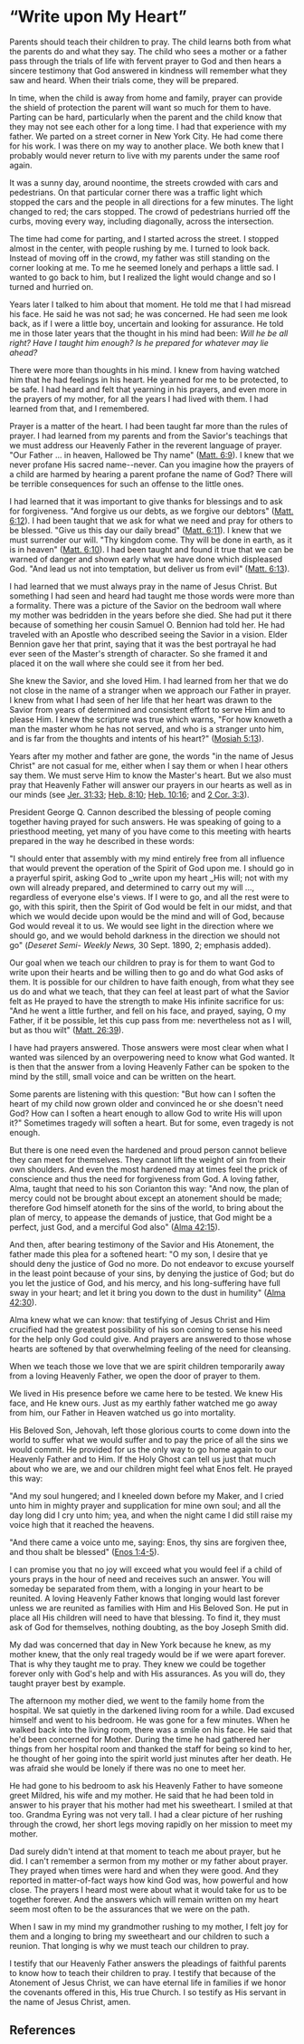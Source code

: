# “Write upon My Heart”

Parents should teach their children to pray. The child learns both from what
the parents do and what they say. The child who sees a mother or a father pass
through the trials of life with fervent prayer to God and then hears a sincere
testimony that God answered in kindness will remember what they saw and heard.
When their trials come, they will be prepared.

In time, when the child is away from home and family, prayer can provide the
shield of protection the parent will want so much for them to have. Parting
can be hard, particularly when the parent and the child know that they may not
see each other for a long time. I had that experience with my father. We
parted on a street corner in New York City. He had come there for his work. I
was there on my way to another place. We both knew that I probably would never
return to live with my parents under the same roof again.

It was a sunny day, around noontime, the streets crowded with cars and
pedestrians. On that particular corner there was a traffic light which stopped
the cars and the people in all directions for a few minutes. The light changed
to red; the cars stopped. The crowd of pedestrians hurried off the curbs,
moving every way, including diagonally, across the intersection.

The time had come for parting, and I started across the street. I stopped
almost in the center, with people rushing by me. I turned to look back.
Instead of moving off in the crowd, my father was still standing on the corner
looking at me. To me he seemed lonely and perhaps a little sad. I wanted to go
back to him, but I realized the light would change and so I turned and hurried
on.

Years later I talked to him about that moment. He told me that I had misread
his face. He said he was not sad; he was concerned. He had seen me look back,
as if I were a little boy, uncertain and looking for assurance. He told me in
those later years that the thought in his mind had been: _Will he be all
right? Have I taught him enough? Is he prepared for whatever may lie ahead?_

There were more than thoughts in his mind. I knew from having watched him that
he had feelings in his heart. He yearned for me to be protected, to be safe. I
had heard and felt that yearning in his prayers, and even more in the prayers
of my mother, for all the years I had lived with them. I had learned from
that, and I remembered.

Prayer is a matter of the heart. I had been taught far more than the rules of
prayer. I had learned from my parents and from the Savior's teachings that we
must address our Heavenly Father in the reverent language of prayer. "Our
Father ... in heaven, Hallowed be Thy name" ([Matt.
6:9](/scriptures/nt/matt/6.9?lang=eng#8)). I knew that we never profane His
sacred name--never. Can you imagine how the prayers of a child are harmed by
hearing a parent profane the name of God? There will be terrible consequences
for such an offense to the little ones.

I had learned that it was important to give thanks for blessings and to ask
for forgiveness. "And forgive us our debts, as we forgive our debtors" ([Matt.
6:12](/scriptures/nt/matt/6.12?lang=eng#11)). I had been taught that we ask
for what we need and pray for others to be blessed. "Give us this day our
daily bread" ([Matt. 6:11](/scriptures/nt/matt/6.11?lang=eng#10)). I knew that
we must surrender our will. "Thy kingdom come. Thy will be done in earth, as
it is in heaven" ([Matt. 6:10](/scriptures/nt/matt/6.10?lang=eng#9)). I had
been taught and found it true that we can be warned of danger and shown early
what we have done which displeased God. "And lead us not into temptation, but
deliver us from evil" ([Matt. 6:13](/scriptures/nt/matt/6.13?lang=eng#12)).

I had learned that we must always pray in the name of Jesus Christ. But
something I had seen and heard had taught me those words were more than a
formality. There was a picture of the Savior on the bedroom wall where my
mother was bedridden in the years before she died. She had put it there
because of something her cousin Samuel O. Bennion had told her. He had
traveled with an Apostle who described seeing the Savior in a vision. Elder
Bennion gave her that print, saying that it was the best portrayal he had ever
seen of the Master's strength of character. So she framed it and placed it on
the wall where she could see it from her bed.

She knew the Savior, and she loved Him. I had learned from her that we do not
close in the name of a stranger when we approach our Father in prayer. I knew
from what I had seen of her life that her heart was drawn to the Savior from
years of determined and consistent effort to serve Him and to please Him. I
knew the scripture was true which warns, "For how knoweth a man the master
whom he has not served, and who is a stranger unto him, and is far from the
thoughts and intents of his heart?" ([Mosiah
5:13](/scriptures/bofm/mosiah/5.13?lang=eng#12)).

Years after my mother and father are gone, the words "in the name of Jesus
Christ" are not casual for me, either when I say them or when I hear others
say them. We must serve Him to know the Master's heart. But we also must pray
that Heavenly Father will answer our prayers in our hearts as well as in our
minds (see [Jer. 31:33](/scriptures/ot/jer/31.33?lang=eng#32); [Heb.
8:10](/scriptures/nt/heb/8.10?lang=eng#9); [Heb.
10:16](/scriptures/nt/heb/10.16?lang=eng#15); and [2 Cor.
3:3](/scriptures/nt/2-cor/3.3?lang=eng#2)).

President George Q. Cannon described the blessing of people coming together
having prayed for such answers. He was speaking of going to a priesthood
meeting, yet many of you have come to this meeting with hearts prepared in the
way he described in these words:

"I should enter that assembly with my mind entirely free from all influence
that would prevent the operation of the Spirit of God upon me. I should go in
a prayerful spirit, asking God to _write upon my heart _His will; not with my
own will already prepared, and determined to carry out my will ..., regardless
of everyone else's views. If I were to go, and all the rest were to go, with
this spirit, then the Spirit of God would be felt in our midst, and that which
we would decide upon would be the mind and will of God, because God would
reveal it to us. We would see light in the direction where we should go, and
we would behold darkness in the direction we should not go" (_Deseret Semi-
Weekly News,_ 30 Sept. 1890, 2; emphasis added).

Our goal when we teach our children to pray is for them to want God to write
upon their hearts and be willing then to go and do what God asks of them. It
is possible for our children to have faith enough, from what they see us do
and what we teach, that they can feel at least part of what the Savior felt as
He prayed to have the strength to make His infinite sacrifice for us: "And he
went a little further, and fell on his face, and prayed, saying, O my Father,
if it be possible, let this cup pass from me: nevertheless not as I will, but
as thou wilt" ([Matt. 26:39](/scriptures/nt/matt/26.39?lang=eng#38)).

I have had prayers answered. Those answers were most clear when what I wanted
was silenced by an overpowering need to know what God wanted. It is then that
the answer from a loving Heavenly Father can be spoken to the mind by the
still, small voice and can be written on the heart.

Some parents are listening with this question: "But how can I soften the heart
of my child now grown older and convinced he or she doesn't need God? How can
I soften a heart enough to allow God to write His will upon it?" Sometimes
tragedy will soften a heart. But for some, even tragedy is not enough.

But there is one need even the hardened and proud person cannot believe they
can meet for themselves. They cannot lift the weight of sin from their own
shoulders. And even the most hardened may at times feel the prick of
conscience and thus the need for forgiveness from God. A loving father, Alma,
taught that need to his son Corianton this way: "And now, the plan of mercy
could not be brought about except an atonement should be made; therefore God
himself atoneth for the sins of the world, to bring about the plan of mercy,
to appease the demands of justice, that God might be a perfect, just God, and
a merciful God also" ([Alma 42:15](/scriptures/bofm/alma/42.15?lang=eng#14)).

And then, after bearing testimony of the Savior and His Atonement, the father
made this plea for a softened heart: "O my son, I desire that ye should deny
the justice of God no more. Do not endeavor to excuse yourself in the least
point because of your sins, by denying the justice of God; but do you let the
justice of God, and his mercy, and his long-suffering have full sway in your
heart; and let it bring you down to the dust in humility" ([Alma
42:30](/scriptures/bofm/alma/42.30?lang=eng#29)).

Alma knew what we can know: that testifying of Jesus Christ and Him crucified
had the greatest possibility of his son coming to sense his need for the help
only God could give. And prayers are answered to those whose hearts are
softened by that overwhelming feeling of the need for cleansing.

When we teach those we love that we are spirit children temporarily away from
a loving Heavenly Father, we open the door of prayer to them.

We lived in His presence before we came here to be tested. We knew His face,
and He knew ours. Just as my earthly father watched me go away from him, our
Father in Heaven watched us go into mortality.

His Beloved Son, Jehovah, left those glorious courts to come down into the
world to suffer what we would suffer and to pay the price of all the sins we
would commit. He provided for us the only way to go home again to our Heavenly
Father and to Him. If the Holy Ghost can tell us just that much about who we
are, we and our children might feel what Enos felt. He prayed this way:

"And my soul hungered; and I kneeled down before my Maker, and I cried unto
him in mighty prayer and supplication for mine own soul; and all the day long
did I cry unto him; yea, and when the night came I did still raise my voice
high that it reached the heavens.

"And there came a voice unto me, saying: Enos, thy sins are forgiven thee, and
thou shalt be blessed" ([Enos 1:4-5](/scriptures/bofm/enos/1.4-5?lang=eng#3)).

I can promise you that no joy will exceed what you would feel if a child of
yours prays in the hour of need and receives such an answer. You will someday
be separated from them, with a longing in your heart to be reunited. A loving
Heavenly Father knows that longing would last forever unless we are reunited
as families with Him and His Beloved Son. He put in place all His children
will need to have that blessing. To find it, they must ask of God for
themselves, nothing doubting, as the boy Joseph Smith did.

My dad was concerned that day in New York because he knew, as my mother knew,
that the only real tragedy would be if we were apart forever. That is why they
taught me to pray. They knew we could be together forever only with God's help
and with His assurances. As you will do, they taught prayer best by example.

The afternoon my mother died, we went to the family home from the hospital. We
sat quietly in the darkened living room for a while. Dad excused himself and
went to his bedroom. He was gone for a few minutes. When he walked back into
the living room, there was a smile on his face. He said that he'd been
concerned for Mother. During the time he had gathered her things from her
hospital room and thanked the staff for being so kind to her, he thought of
her going into the spirit world just minutes after her death. He was afraid
she would be lonely if there was no one to meet her.

He had gone to his bedroom to ask his Heavenly Father to have someone greet
Mildred, his wife and my mother. He said that he had been told in answer to
his prayer that his mother had met his sweetheart. I smiled at that too.
Grandma Eyring was not very tall. I had a clear picture of her rushing through
the crowd, her short legs moving rapidly on her mission to meet my mother.

Dad surely didn't intend at that moment to teach me about prayer, but he did.
I can't remember a sermon from my mother or my father about prayer. They
prayed when times were hard and when they were good. And they reported in
matter-of-fact ways how kind God was, how powerful and how close. The prayers
I heard most were about what it would take for us to be together forever. And
the answers which will remain written on my heart seem most often to be the
assurances that we were on the path.

When I saw in my mind my grandmother rushing to my mother, I felt joy for them
and a longing to bring my sweetheart and our children to such a reunion. That
longing is why we must teach our children to pray.

I testify that our Heavenly Father answers the pleadings of faithful parents
to know how to teach their children to pray. I testify that because of the
Atonement of Jesus Christ, we can have eternal life in families if we honor
the covenants offered in this, His true Church. I so testify as His servant in
the name of Jesus Christ, amen.

## References


